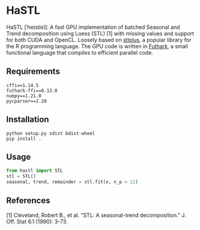 # HaSTL
HaSTL \[ˈheɪstiɛl\]: A fast GPU implementation of batched Seasonal and Trend
decomposition using Loess (STL) [1] with missing values and support for both
CUDA and OpenCL. Loosely based on [stlplus](https://github.com/hafen/stlplus), a
popular library for the R programming language. The GPU code is written in
[Futhark](https://futhark-lang.org/), a small functional language that compiles
to efficient parallel code.
## Requirements
```
cffi==1.14.5
futhark-ffi==0.13.0
numpy==1.21.0
pycparser==2.20
```
## Installation
```
python setup.py sdist bdist-wheel
pip install .
```
## Usage
```python
from hastl import STL
stl = STL()
seasonal, trend, remainder = stl.fit(x, n_p = 12)

```
## References
[1] Cleveland, Robert B., et al. "STL: A seasonal-trend decomposition." J. Off. Stat 6.1 (1990): 3-73.
